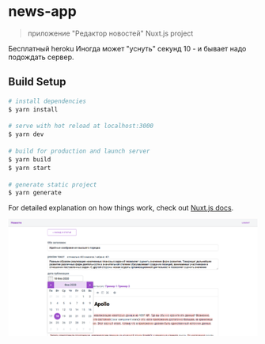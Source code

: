 # news-app

> приложение "Редактор новостей" Nuxt.js project

Бесплатный heroku Иногда может "уснуть" секунд 10 - и бывает надо подождать сервер.

## Build Setup

```bash
# install dependencies
$ yarn install

# serve with hot reload at localhost:3000
$ yarn dev

# build for production and launch server
$ yarn build
$ yarn start

# generate static project
$ yarn generate
```

For detailed explanation on how things work, check out [Nuxt.js docs](https://nuxtjs.org).

![Test Image 4](https://raw.githubusercontent.com/zupra/news-app/master/static/news_add.png)
